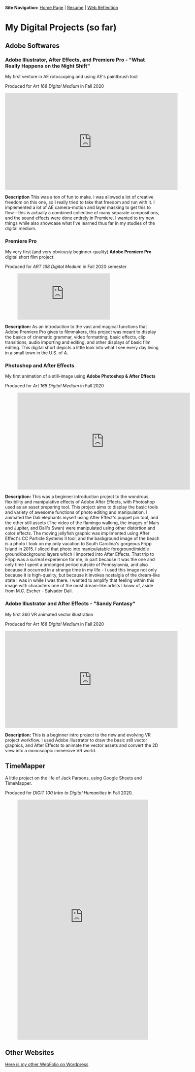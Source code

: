 <b>Site Navigation:</b>
[Home Page](index.md) |
[Resume](resume.md) |
[Web Reflection](relfection.md)

# My Digital Projects (so far)

## Adobe Softwares

### Adobe Illustrator, After Effects, and Premiere Pro - "What Really Happens on the Night Shift"
My first venture in AE rotoscoping and using AE's paintbrush tool

Produced for *Art 168 Digital Medium* in Fall 2020
<iframe width="560" height="315" src="https://www.youtube.com/embed/SmH9_J_efGI" frameborder="0" allow="accelerometer; autoplay; clipboard-write; encrypted-media; gyroscope; picture-in-picture" allowfullscreen></iframe>

**Description** This was a ton of fun to make. I was allowed a lot of creative freedom on this one, so I really tried to take that freedom and run with it. I implemented a lot of AE camera-motion and layer masking to get this to flow - this is actually a combined collective of many separate compositions, and the sound effects were done entirely in Premiere. I wanted to try new things while also showcase what I've learned thus far in my studies of the digital medium. 


### Premiere Pro

My very first (and very obviously beginner-quality) **Adobe Premiere Pro** digital short film project:

Produced for *ART 168 Digital Medium* in Fall 2020 semester

<figure class="video_container">
  <iframe src="https://www.youtube.com/embed/W07E3NOc7pQ" frameborder="0" allowfullscreen="true"> </iframe>
</figure>


**Description:** As an introduction to the vast and magical functions that Adobe Premiere Pro gives to filmmakers, this project was meant to display the basics of cinematic grammar, video formatting, basic effects, clip transitions, audio importing and editing, and other displays of basic film editing. This digital short depicts a little look into what I see every day living in a small town in the U.S. of A.

### Photoshop and After Effects

My first animation of a still-image using **Adobe Photoshop & After Effects**

Produced for *Art 168 Digital Medium* in Fall 2020

<figure class="video_container">
<iframe width="560" height="315" src="https://www.youtube.com/embed/2Q3hN0gADxw" frameborder="0" allow="accelerometer; autoplay; clipboard-write; encrypted-media; gyroscope; picture-in-picture" allowfullscreen></iframe>
  </figure>
  
**Description:** This was a beginner introduction project to the wondrous flexibility and manipulative effects of Adobe After Effects, with Photoshop used as an asset preparing tool. This project aims to display the basic tools and variety of awesome functions of photo editing and manipulation. I animated the Dali elephants myself using After Effect's puppet pin tool, and the other still assets (The video of the flamingo walking, the images of Mars and Jupiter, and Dali's Swan) were manipulated using other distortion and color effects. The moving jellyfish graphic was implimented using After Effect's CC Particle Systems II tool, and the background image of the beach is a photo I took on my only vacation to South Carolina's gorgeous Fripp Island in 2015. I sliced that photo into manipulatable foreground/middle ground/background layers which I imported into After Effects. That trip to Fripp was a surreal experience for me, in part because it was the one and only time I spent a prolonged period outside of Pennsylavnia, and also because it occurred in a strange time in my life - I used this image not only because it is high-quality, but because it invokes nostalgia of the dream-like state I was in while I was there. I wanted to amplify that feeling within this image with characters one of the most dream-like artists I know of, aside from M.C. Escher - Salvador Dali. 

### Adobe Illustrator and After Effects - "Sandy Fantasy"
My first 360 VR animated vector illustration

Produced for *Art 168 Digital Medium* in Fall 2020
<iframe width="560" height="315" src="https://www.youtube.com/embed/KGoDHUvDhrs" frameborder="0" allow="accelerometer; autoplay; clipboard-write; encrypted-media; gyroscope; picture-in-picture" allowfullscreen></iframe>

**Description:** This is a beginner intro project to the new and evolving VR project workflow. I used Adobe Illustrator to draw the basic still vector graphics, and After Effects to animate the vector assets and convert the 2D view into a monoscopic immersive VR world.

## TimeMapper

A little project on the life of Jack Parsons, using Google Sheets and TimeMapper.

Produced for *DIGIT 100 Intro to Digital Humanities* in Fall 2020.

<figure class="video_container">
<iframe src="http://timemapper.okfnlabs.org/anon/801vn2-timemapstarter-digit100?embed=1" frameborder="0" style="border: none;" width="100%" height="780;"></iframe>
</figure>

## Other Websites

[Here is my other WebFolio on Wordpress](https://sites.psu.edu/mborgiadigportfolio/)
